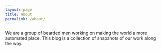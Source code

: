 ```yaml
---
layout: page
title: About
permalink: /about/
---
```


We are a group of bearded men working on making the world a more automated place.
This blog is a collection of snapshots of our work along the way.
